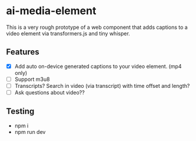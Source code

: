 # ai-media-element

This is a very rough prototype of a web component 
that adds captions to a video element via transformers.js and tiny whisper.

## Features

- [x] Add auto on-device generated captions to your video element. (mp4 only)
- [ ] Support m3u8
- [ ] Transcripts? Search in video (via transcript) with time offset and length?
- [ ] Ask questions about video??

## Testing

- npm i
- npm run dev
